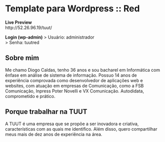 <h1>Template para Wordpress :: Red</h1>
<p>
<strong>Live Preview</strong><br />
http://52.26.96.19/tuut/
</p>
<p>
<strong>Login (wp-admin)</strong>
> Usuário: administrador<br />
> Senha: tuutred
</p>

<h2>Sobre mim</h2>
<p>Me chamo Diogo Caldas, tenho 36 anos e sou bacharel em Informática com ênfase em análise de sistema de informação. Possuo 14 anos de experiência comprovada como desenvolvedor de aplicações web e websites, com atuação em empresas de Comunicação, como a FSB Comunicação, Inpress Poter Novelli e VX Comunicação. Autodidata, comprometido e prático.</p>

<h2>Porque trabalhar na TUUT</h2>
<p>A TUUT é uma empresa que se propõe a ser inovadora e criativa, características com as quais me identifico. Além disso, quero compartilhar meus mais de dez anos de experiência na área.</p>